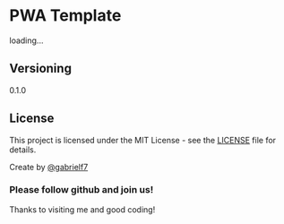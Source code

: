# PWA Template

loading...

## Versioning

0.1.0

## License

This project is licensed under the MIT License - see the [LICENSE](https://github.com/gabrielf7/dev-pwa/blob/master/LICENSE) file for details.

Create by [@gabrielf7](https://github.com/gabrielf7)

### Please follow github and join us!
Thanks to visiting me and good coding!

